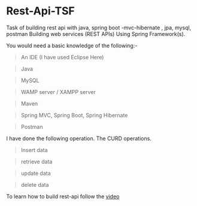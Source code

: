 # Rest-Api-TSF
Task of building rest api with java, spring boot -mvc-hibernate , jpa, mysql, postman
Building web services (REST APIs) Using Spring Framework(s).

  You would need a basic knowledge of the following:-
  >An IDE (I have used Eclipse Here) 

  >Java
  
  >MySQL
  
  >WAMP server / XAMPP server

  >Maven

  >Spring MVC, Spring Boot, Spring Hibernate

  >Postman

  I have done the following operation. The CURD operations.
  
  >Insert data
  
  >retrieve data

  >update data

  >delete data

To learn how to build rest-api follow the [video](https://youtu.be/DppPQvYTy-Q) 

